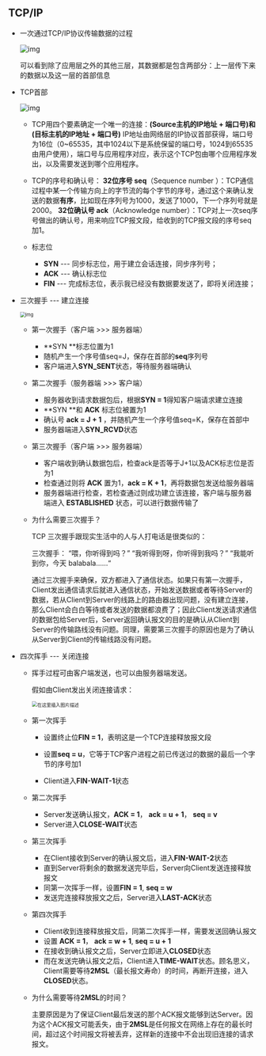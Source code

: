 ## TCP/IP

- 一次通过TCP/IP协议传输数据的过程

  ![img](https://pic4.zhimg.com/80/v2-d9b090fa56b7e6730189a6347d37ee33_720w.webp)

  可以看到除了应用层之外的其他三层，其数据都是包含两部分：上一层传下来的数据以及这一层的首部信息



- TCP首部

  ![img](https://pic3.zhimg.com/80/v2-cbb0a8fa22c68fd974ae3eddd0b3b046_720w.webp)

  - TCP用四个要素确定一个唯一的连接：**(Source主机的IP地址 + 端口号)**和**(目标主机的IP地址 + 端口号)** IP地址由网络层的IP协议首部获得，端口号为16位（0~65535，其中1024以下是系统保留的端口号，1024到65535由用户使用），端口号与应用程序对应，表示这个TCP包由哪个应用程序发出，以及需要发送到哪个应用程序。

  - TCP的序号和确认号：
    **32位序号 seq**（Sequence number ）：TCP通信过程中某一个传输方向上的字节流的每个字节的序号，通过这个来确认发送的数据**有序**，比如现在序列号为1000，发送了1000，下一个序列号就是2000。
    **32位确认号 ack**（Acknowledge number）：TCP对上一次seq序号做出的确认号，用来响应TCP报文段，给收到的TCP报文段的序号seq加1。
  - 标志位
    - **SYN** --- 同步标志位，用于建立会话连接，同步序列号；
    - **ACK** --- 确认标志位
    - **FIN** --- 完成标志位，表示我已经没有数据要发送了，即将关闭连接；

  

- 三次握手 --- 建立连接

  <img src="https://pic1.zhimg.com/80/v2-8ce8c897b4d5e7397b25eb4d4b31d7fc_720w.webp" alt="img" style="zoom: 67%;" />

  - 第一次握手（客户端  >>> 服务器端）

    - **SYN **标志位置为1
    - 随机产生一个序号值seq=J，保存在首部的**seq**序列号
    - 客户端进入**SYN_SENT**状态，等待服务器端确认

  - 第二次握手（服务器端  >>> 客户端）

    - 服务器收到请求数据包后，根据**SYN = 1**得知客户端请求建立连接
    - **SYN **和 **ACK** 标志位被置为1
    - 确认号 **ack = J + 1** ，并随机产生一个序号值seq=K，保存在首部中
    - 服务器端进入**SYN_RCVD**状态

  - 第三次握手（客户端 >>> 服务器端）

    - 客户端收到确认数据包后，检查ack是否等于J+1以及ACK标志位是否为1
    - 检查通过则将 **ACK** 置为1，**ack = K + 1**，再将数据包发送给服务器端
    - 服务器端进行检查，若检查通过则成功建立该连接，客户端与服务器端进入 **ESTABLISHED** 状态，可以进行数据传输了

  - 为什么需要三次握手？

    TCP 三次握手跟现实生活中的人与人打电话是很类似的：

    三次握手：
    	“喂，你听得到吗？”
    	“我听得到呀，你听得到我吗？”
    	“我能听到你，今天 balabala……“

    通过三次握手来确保，双方都进入了通信状态。如果只有第一次握手，Client发出通信请求后就进入通信状态，开始发送数据或者等待Server的数据，若从Client到Server的线路上的路由器出现问题，没有建立连接，那么Client会白白等待或者发送的数据都浪费了；因此Client发送请求通信的数据包给Server后，Server返回确认报文的目的是确认从Client到Server的传输路线没有问题。同理，需要第三次握手的原因也是为了确认从Server到Client的传输线路没有问题。

  

- 四次挥手 --- 关闭连接

  - 挥手过程可由客户端发送，也可以由服务器端发送。

    假如由Client发出关闭连接请求：

    <img src="https://img-blog.csdnimg.cn/3ca4f59c07ed4c83b9ca7a16ba8344f7.png?x-oss-process=image/watermark,type_ZmFuZ3poZW5naGVpdGk,shadow_10,text_aHR0cHM6Ly9ibG9nLmNzZG4ubmV0L20wXzU2NjQ5NTU3,size_16,color_FFFFFF,t_70" alt="在这里插入图片描述" style="zoom: 67%;" />

  - 第一次挥手

    - 设置终止位**FIN = 1**，表明这是一个TCP连接释放报文段

    - 设置**seq = u**，它等于TCP客户进程之前已传送过的数据的最后一个字节的序号加1
    - Client进入**FIN-WAIT-1**状态

  - 第二次挥手

    - Server发送确认报文，**ACK = 1**， **ack = u + 1**， **seq = v**
    - Server进入**CLOSE-WAIT**状态

  - 第三次挥手

    - 在Client接收到Server的确认报文后，进入**FIN-WAIT-2**状态
    - 直到Server将剩余的数据发送完毕后，Server向Client发送连接释放报文
    - 同第一次挥手一样，设置**FIN = 1**, **seq = w**
    - 发送完连接释放报文之后，Server进入**LAST-ACK**状态

  - 第四次挥手

    - Client收到连接释放报文后，同第二次挥手一样，需要发送回确认报文
    - 设置 **ACK = 1**， **ack = w + 1**, **seq = u + 1**
    - 在接收到确认报文之后，Server立即进入**CLOSED**状态
    - 而在发送完确认报文之后，Client进入**TIME-WAIT**状态。顾名思义，Client需要等待**2MSL**（最长报文寿命）的时间，再断开连接，进入**CLOSED**状态。

  - 为什么需要等待**2MSL**的时间？

    主要原因是为了保证Client最后发送的那个ACK报文能够到达Server。因为这个ACK报文可能丢失，由于**2MSL**是任何报文在网络上存在的最长时间，超过这个时间报文将被丢弃，这样新的连接中不会出现旧连接的请求报文。



















